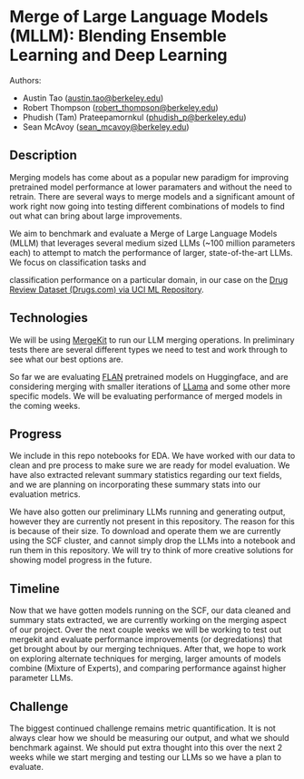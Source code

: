 # Merge of Large Language Models (MLLM): Blending Ensemble Learning and Deep Learning

Authors:

- Austin Tao ([austin.tao@berkeley.edu](mailto:austin.tao@berkeley.edu))
- Robert Thompson ([robert_thompson@berkeley.edu](mailto:robert_thompson@berkeley.edu))
- Phudish (Tam) Prateepamornkul ([phudish_p@berkeley.edu](mailto:phudish_p@berkeley.edu))
- Sean McAvoy ([sean_mcavoy@berkeley.edu](mailto:sean_mcavoy@berkeley.edu))

## Description

Merging models has come about as a popular new paradigm for improving pretrained model
performance at lower paramaters and without the need to retrain. There are several ways
to merge models and a significant amount of work right now going into testing
different combinations of models to find out what can bring about large improvements.

We aim to benchmark and evaluate a Merge of Large Language Models (MLLM) that leverages several medium sized LLMs (~100 million parameters each)
to attempt to match the performance of larger, state-of-the-art LLMs. We focus on classification tasks and

classification performance on a particular domain, in our case on the
[Drug Review Dataset (Drugs.com) via UCI ML Repository](https://archive.ics.uci.edu/dataset/462/drug+review+dataset+drugs+com).

## Technologies

We will be using [MergeKit](https://github.com/arcee-ai/mergekit) to run our LLM merging operations. In preliminary tests there are several different types we need to test and work through to see what our best options are.

So far we are evaluating [FLAN](https://huggingface.co/docs/transformers/model_doc/flan-t5) pretrained models on Huggingface, and are considering merging with smaller iterations of [LLama](https://huggingface.co/meta-llama) and some other more specific models. We will be evaluating performance of merged models in the coming weeks.

## Progress

We include in this repo notebooks for EDA. We have worked with our data to clean and pre process to make sure we are ready for model evaluation. We have also extracted relevant summary statistics regarding our text fields, and we are planning on incorporating these summary stats into our evaluation metrics.

We have also gotten our preliminary LLMs running and generating output, however they are currently not present in this repository. The reason for this is because of their size. To download and operate them we are currently using the SCF cluster, and cannot simply drop the LLMs into a notebook and run them in this repository. We will try to think of more creative solutions for showing model progress in the future.

## Timeline

Now that we have gotten models running on the SCF, our data cleaned and summary stats extracted, we are currently working on the merging aspect of our project. Over the next couple weeks we will be working to test out mergekit and evaluate performance improvements (or degredations) that get brought about by our merging techniques. After that, we hope to work on exploring alternate techniques for merging, larger amounts of models combine (Mixture of Experts), and comparing performance against higher parameter LLMs.

## Challenge

The biggest continued challenge remains metric quantification. It is not always clear how we should be measuring our output, and what we should benchmark against. We should put extra thought into this over the next 2 weeks while we start merging and testing our LLMs so we have a plan to evaluate.
